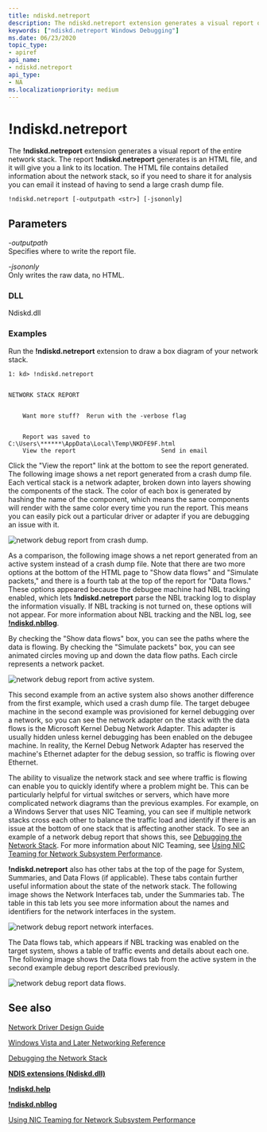 ```yaml
---
title: ndiskd.netreport
description: The ndiskd.netreport extension generates a visual report of the entire network stack.
keywords: ["ndiskd.netreport Windows Debugging"]
ms.date: 06/23/2020
topic_type:
- apiref
api_name:
- ndiskd.netreport
api_type:
- NA
ms.localizationpriority: medium
---
```


# !ndiskd.netreport

The **!ndiskd.netreport** extension generates a visual report of the entire network stack. The report **!ndiskd.netreport** generates is an HTML file, and it will give you a link to its location. The HTML file contains detailed information about the network stack, so if you need to share it for analysis you can email it instead of having to send a large crash dump file.

```console
!ndiskd.netreport [-outputpath <str>] [-jsononly] 
```

## Parameters

<span id="_______-outputpath______"></span><span id="_______-OUTPUTPATH______"></span> *-outputpath*   
Specifies where to write the report file.

<span id="_______-jsononly______"></span><span id="_______-JSONONLY______"></span> *-jsononly*   
Only writes the raw data, no HTML.

### DLL

Ndiskd.dll

### Examples

Run the **!ndiskd.netreport** extension to draw a box diagram of your network stack.

```console
1: kd> !ndiskd.netreport


NETWORK STACK REPORT


    Want more stuff?  Rerun with the -verbose flag
                                                                                            

    Report was saved to C:\Users\******\AppData\Local\Temp\NKDFE9F.html
    View the report                        Send in email
```

Click the "View the report" link at the bottom to see the report generated. The following image shows a net report generated from a crash dump file. Each vertical stack is a network adapter, broken down into layers showing the components of the stack. The color of each box is generated by hashing the name of the component, which means the same components will render with the same color every time you run the report. This means you can easily pick out a particular driver or adapter if you are debugging an issue with it.

![network debug report from crash dump.](images/!ndiskd-netreport-crashdump.png)

As a comparison, the following image shows a net report generated from an active system instead of a crash dump file. Note that there are two more options at the bottom of the HTML page to "Show data flows" and "Simulate packets," and there is a fourth tab at the top of the report for "Data flows." These options appeared because the debugee machine had NBL tracking enabled, which lets **!ndiskd.netreport** parse the NBL tracking log to display the information visually. If NBL tracking is not turned on, these options will not appear. For more information about NBL tracking and the NBL log, see [**!ndiskd.nbllog**](-ndiskd-nbllog.md).

By checking the "Show data flows" box, you can see the paths where the data is flowing. By checking the "Simulate packets" box, you can see animated circles moving up and down the data flow paths. Each circle represents a network packet.

![network debug report from active system.](images/!ndiskd-netreport-activesystem.png)

This second example from an active system also shows another difference from the first example, which used a crash dump file. The target debugee machine in the second example was provisioned for kernel debugging over a network, so you can see the network adapter on the stack with the data flows is the Microsoft Kernel Debug Network Adapter. This adapter is usually hidden unless kernel debugging has been enabled on the debugee machine. In reality, the Kernel Debug Network Adapter has reserved the machine's Ethernet adapter for the debug session, so traffic is flowing over Ethernet.

The ability to visualize the network stack and see where traffic is flowing can enable you to quickly identify where a problem might be. This can be particularly helpful for virtual switches or servers, which have more complicated network diagrams than the previous examples. For example, on a Windows Server that uses NIC Teaming, you can see if multiple network stacks cross each other to balance the traffic load and identify if there is an issue at the bottom of one stack that is affecting another stack. To see an example of a network debug report that shows this, see [Debugging the Network Stack](https://channel9.msdn.com/Shows/Defrag-Tools/Defrag-Tools-175-Debugging-the-Network-Stack). For more information about NIC Teaming, see [Using NIC Teaming for Network Subsystem Performance](/previous-versions/dn567652(v=vs.85)).

**!ndiskd.netreport** also has other tabs at the top of the page for System, Summaries, and Data Flows (if applicable). These tabs contain further useful information about the state of the network stack. The following image shows the Network Interfaces tab, under the Summaries tab. The table in this tab lets you see more information about the names and identifiers for the network interfaces in the system.

![network debug report network interfaces.](images/!ndiskd-netreport-activesystem-networkinterfaces.png)

The Data flows tab, which appears if NBL tracking was enabled on the target system, shows a table of traffic events and details about each one. The following image shows the Data flows tab from the active system in the second example debug report described previously.

![network debug report data flows.](images/!ndiskd-netreport-activesystem-dataflows.png)

## See also

[Network Driver Design Guide](../network/index.md)

[Windows Vista and Later Networking Reference](/windows-hardware/drivers/ddi/_netvista/)

[Debugging the Network Stack](https://channel9.msdn.com/Shows/Defrag-Tools/Defrag-Tools-175-Debugging-the-Network-Stack)

[**NDIS extensions (Ndiskd.dll)**](ndis-extensions--ndiskd-dll-.md)

[**!ndiskd.help**](-ndiskd-help.md)

[**!ndiskd.nbllog**](-ndiskd-nbllog.md)

[Using NIC Teaming for Network Subsystem Performance](/previous-versions/dn567652(v=vs.85))
